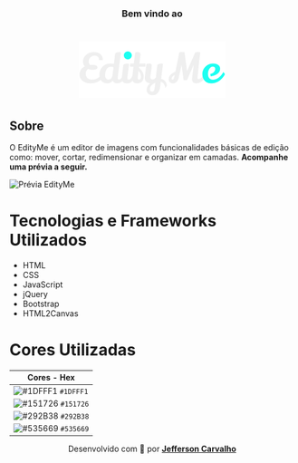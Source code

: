 <h3 align="center">Bem vindo ao</h3>
<h1 align="center"><img src="./assets/img/logo.svg" alt="EdityMe"></h1>
<h2>Sobre</h2>
<p>O EdityMe é um editor de imagens com funcionalidades básicas de edição como: mover, cortar, redimensionar e organizar em camadas. <strong>Acompanhe uma prévia a seguir.</strong></p>
<img src="./assets/screens/preview.gif" alt="Prévia EdityMe">

<h1>Tecnologias e Frameworks Utilizados</h1>
<ul>
    <li>HTML</li>
    <li>CSS</li>
    <li>JavaScript</li>
    <li>jQuery</li>
    <li>Bootstrap</li>
    <li>HTML2Canvas</li>
</ul>

<h1>Cores Utilizadas</h1>

| Cores - Hex |
|-------------| 
| ![#1DFFF1](https://via.placeholder.com/15/1DFFF1/000000?text=+) `#1DFFF1` |
| ![#151726](https://via.placeholder.com/15/151726/000000?text=+) `#151726` |
| ![#292B38](https://via.placeholder.com/15/292B38/000000?text=+) `#292B38` |
| ![#535669](https://via.placeholder.com/15/535669/000000?text=+) `#535669` |

<p align="center">
    Desenvolvido com 💚 por 
    <strong>
        <a href="https://github.com/myjefferson">Jefferson Carvalho</a>
    </strong>
</p>

